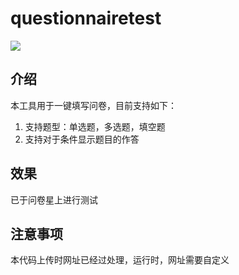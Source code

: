 # questionnairetest

[![](https://img.shields.io/badge/license-Anti%20996-blue)](https://github.com/996icu/996.ICU)

## 介绍

本工具用于一键填写问卷，目前支持如下：
1. 支持题型：单选题，多选题，填空题
2. 支持对于条件显示题目的作答

## 效果

已于问卷星上进行测试

## 注意事项

本代码上传时网址已经过处理，运行时，网址需要自定义